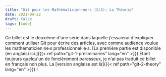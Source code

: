 ```yaml
---
title: "Git pour les Mathématicien·ne·s (2/3): La Théorie"
date: 2021-04-22
draft: false
tags: [code]
---
```


Ce billet est le deuxième d'une série dans laquelle j'essaierai d'expliquer comment utiliser Git pour écrire des articles, avec comme audience voulue les mathématicien·ne·s professionnel·le·s.
[La première partie est disponible (en anglais) ici.]({{< ref path="git-1-preliminaries" lang="en" >}})
Étant toujours quelqu'un de foncièrement paresseux, je n'ai pas traduit ce billet en français non plus.
La [version anglaise est là]({{< ref path="git-2-theory" lang="en" >}}) !

<!--more-->
